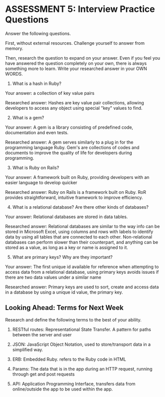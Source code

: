 # ASSESSMENT 5: Interview Practice Questions
Answer the following questions.

First, without external resources. Challenge yourself to answer from memory.

Then, research the question to expand on your answer. Even if you feel you have answered the question completely on your own, there is always something more to learn. Write your researched answer in your OWN WORDS.

1. What is a hash in Ruby?

  Your answer: a collection of key value pairs

  Researched answer: Hashes are key value pair collections, allowing developers to access any object using special "key" values to find. 



2. What is a gem?

  Your answer: A gem is a library consisting of predefined code, documentation and even tests.  

  Researched answer: A gem serves similarly to a plug in for the programming language Ruby. Gem's are collections of codes and documents to improve the quality of life for developers during programming. 



3. What is Ruby on Rails?

  Your answer: A framework built on Ruby, providing developers with an easier language to develop quicker

  Researched answer: Ruby on Rails is a framework built on Ruby. RoR provides straightforward, intuitive framework to improve efficiency. 



4. What is a relational database? Are there other kinds of databases?

  Your answer: Relational databases are stored in data tables.

  Researched answer: Relational databases are similar to the way info can be stored in Microsoft Excel, using columns and rows with labels to identify data by using all tables that are connected to each other. Non-relational databases can perform slower than their counterpart, and anything can be stored as a value, as long as a key or name is assigned to it. 



5. What are primary keys? Why are they important?

  Your answer: The first unique id available for reference when attempting to access data from a relational database, using primary keys avoids issues if there are two data values under a similar name

  Researched answer: Primary keys are used to sort, create and access data in a database by using a unique id value, the primary key. 



## Looking Ahead: Terms for Next Week
Research and define the following terms to the best of your ability.

1. RESTful routes: Representational State Transfer. A pattern for paths between the server and user

2. JSON: JavaScript Object Notation, used to store/transport data in a simplified way. 

3. ERB: Embedded Ruby. refers to the Ruby code in HTML 

4. Params: The data that is in the app during an HTTP request, running through get and post requests

5. API: Application Programming Interface, transfers data from online/outside the app to be used within the app.